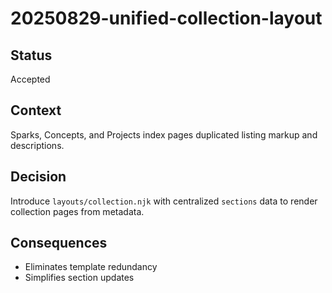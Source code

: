# 20250829-unified-collection-layout

## Status
Accepted

## Context
Sparks, Concepts, and Projects index pages duplicated listing markup and descriptions.

## Decision
Introduce `layouts/collection.njk` with centralized `sections` data to render collection pages from metadata.

## Consequences
- Eliminates template redundancy
- Simplifies section updates
